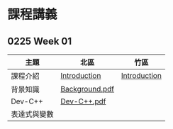 # 課程講義

## 0225 Week 01
| 主題   | 北區                            | 竹區                            |
| ---- | ----------------------------- | ----------------------------- |
| 課程介紹     | [Introduction](http://slides.com/austinlaurice/deck-6/#/)     | [Introduction](https://drive.google.com/file/d/0B_ADFngz4E2MMFMwVGJqeDY0SEU/view?usp=sharing) |
| 背景知識     | [Background.pdf](https://drive.google.com/open?id=0B13ab_fQ7QbjTVpROVFmVnEtV0E)|                                                   |
| Dev-C++      | [Dev-C++.pdf](https://drive.google.com/open?id=0B13ab_fQ7QbjbHd4alFORmJvenc)|                                                    |
| 表達式與變數 | | |
